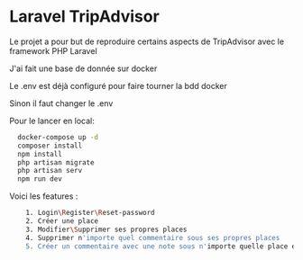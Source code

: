 # Laravel TripAdvisor

Le projet a pour but de reproduire certains aspects de TripAdvisor avec le framework PHP Laravel

J'ai fait une base de donnée sur docker

Le .env est déjà configuré pour faire tourner la bdd docker

Sinon il faut changer le .env

Pour le lancer en local: 
```bash
  docker-compose up -d
  composer install
  npm install
  php artisan migrate
  php artisan serv
  npm run dev
```
   

Voici les features : 
```bash
    1. Login\Register\Reset-password
    2. Créer une place
    3. Modifier\Supprimer ses propres places
    4. Supprimer n'importe quel commentaire sous ses propres places
    5. Créer un commentaire avec une note sous n'importe quelle place et pouvoir le supprimer
```

